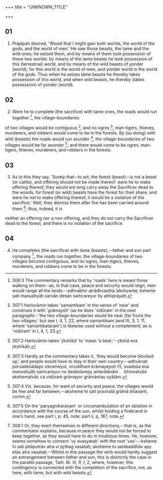 +++
title = "UNKNOWN_TITLE"

+++


## 01
1. Prajāpati desired, 'Would that I might gain both worlds, the world of the gods, and the world of men.' He saw those beasts, the tame and the wild ones; he seized them, and by means of them took possession of these two worlds: by means of the tame beasts he took possession of this (terrestrial) world, and by means of the wild beasts of yonder (world); for this world is the world of men, and yonder world is the world of the gods. Thus when he seizes tame beasts he thereby takes possession of this world, and when wild beasts, he thereby (takes possession) of yonder (world).

## 02
2. Were he to complete (the sacrifice) with tame ones, the roads would run together [^egg_776], the village-boundaries

[^egg_776]: 306:3 The commentary remarks that by 'roads' here is meant those walking on them--as, in that case, peace and security would reign, men would range all the lands:--adhvabhir atrādhvasthā lakshyante; ksheme sati manushyāḥ sarvān deśān saṁcareyur ity abhiprāyaḥ.

of two villages would be contiguous [^egg_777], and no ogres [^egg_778], man-tigers, thieves, murderers, and robbers would come to be in the forests. By (so doing) with wild (beasts) the roads would run asunder [^egg_779], the village-boundaries of two villages would be far asunder [^egg_780]; and there would come to be ogres, man-tigers, thieves, murderers, and robbers in the forests.

[^egg_777]: 307:1 Harisvāmin takes 'samantikam' in the sense of 'near' and construes it with 'grāmayoḥ' (as he does 'vidūram' in the next paragraph)--'the two village-boundaries would be near (far from) the two villages;' but see I, 4, 1, 22, where samantikam (and IX, 3, 1, 11, where 'samantikataram') is likewise used without a complement; as is 'vidūram' in I, 4, 1, 23.

[^egg_778]: 307:2 Harisvāmin takes 'r̥kshīkā' to 'mean 'a bear;'--r̥kshā eva r̥kshīkāḥ.

[^egg_779]: 307:3 Hardly as the commentary takes it, 'they would become blocked up,' and people would have to stay in their own country:--adhvānaḥ pūrvadeśādayo vikrameyur, viruddhaṁ krāmayeyuḥ (!), svadeśa eva manushyāḥ saṁcareyur na deśāntarepy antarālānām . . bhinnatvād akshematvāc ca vidūraṁ grāmayor grāmāntau syātām.

[^egg_780]: 307:4 Viz. because, for want of security and peace, the villages would be few and far between,--aksheme hi sati praviralā grāmā bhavanti, comm.

## 03
3. As to this they say, 'Surely that--to wit, the forest (beast)--is not a beast (or cattle), and offering should not be made thereof: were he to make offering thereof, they would ere long carry away the Sacrificer dead to the woods, for forest (or wild) beasts have the forest for their share; and were he not to make offering thereof, it would be a violation of the sacrifice.' Well, they dismiss them after fire has been carried around them [^egg_781]: thus, indeed, it is

[^egg_781]: 307:5 On the 'paryagnikaraṇam' or circumambulation of an oblation in accordance with the course of the sun, whilst holding a firebrand in one's hand, see part i, p. 45, note; part ii, p, 187, note.

neither an offering nor a non-offering, and they do not carry the Sacrificer dead to the forest, and there is no violation of the sacrifice.

## 04
4. He completes (the sacrifice) with tame (beasts),--father and son part company [^egg_782], the roads run together, the village-boundaries of two villages become contiguous, and no ogres, man-tigers, thieves, murderers, and robbers come to be in the forests.

[^egg_782]: 308:1 Or, they exert themselves in different directions,--that is, as the commentator explains, because in peace they would not be forced to keep together, as they would have to do in troublous times. He, however, seems somehow to connect 'vy avasyataḥ' with the root 'vas':--ksheme hi sati pitāputrāv atra vi pr̥thag vasataḥ; aksheme tu sambaddhāv apy etāv atra vasataḥ.--Whilst in this passage the verb would hardly suggest an estrangement between father and son, this is distinctly the case in the parallel passage, Taitt. Br. III, 9, I, 2, where, however, this contingency is connected with the completion of the sacrifice, not, as here, with tame, but with wild beasts.

